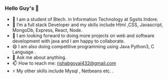 ### Hello Guy's 👋
- 🔭 I am a student of Btech. in Information Technology at Sgsits Indore.
- 🌱 I’m a full stack Developer and my skills include Html ,CSS, Javascript, MongoDb, Express, React, Node.
- 👯 I am looking forward to doing more projects on web and software development with java and I am happy to collaborate.
- 😄 I am also doing competitive programming using Java Python3, C Language .
- 💬 Ask me about anything.
- 📫 How to reach me: rishabgoyal432@gmail.com 
- ⚡ My other skills include Mysql , Netbeans etc. .
<!--
**Rishab310/Rishab310** is a ✨ _special_ ✨ repository because its `README.md` (this file) appears on your GitHub profile.

Here are some ideas to get you started:

- 🔭 I’m currently working on ...
- 🌱 I’m currently learning ...
- 👯 I’m looking to collaborate on ...
- 🤔 I’m looking for help with ...
- 💬 Ask me about ...
- 📫 How to reach me: ...
- 😄 Pronouns: ...
- ⚡ Fun fact: ...
-->
